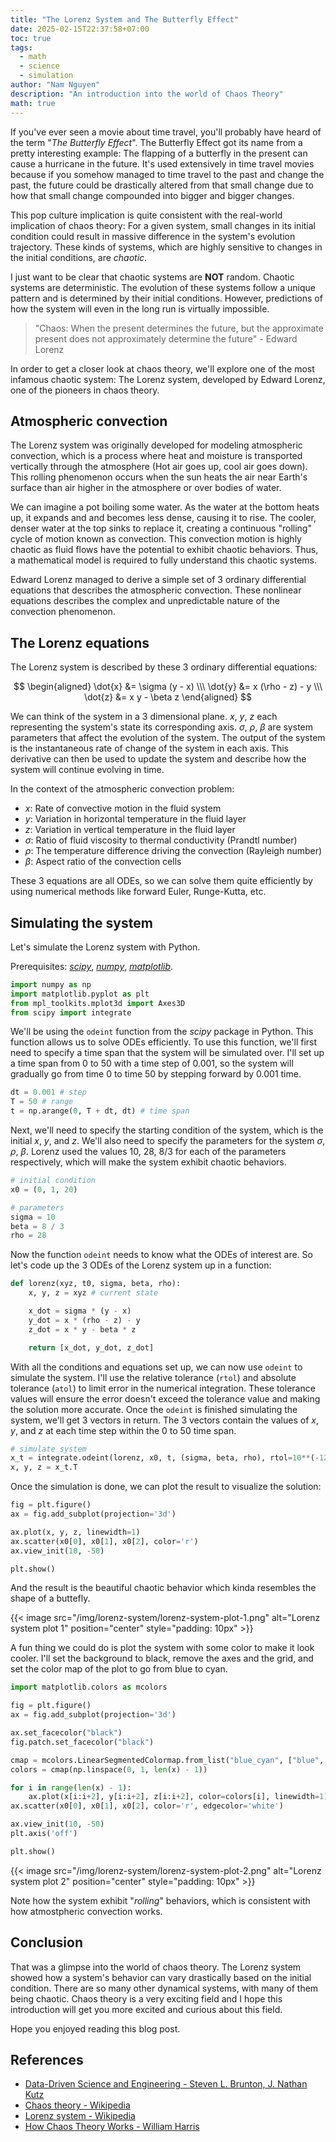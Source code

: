 ```yaml
---
title: "The Lorenz System and The Butterfly Effect"
date: 2025-02-15T22:37:58+07:00
toc: true
tags:
  - math
  - science
  - simulation
author: "Nam Nguyen"
description: "An introduction into the world of Chaos Theory"
math: true
---
```


If you've ever seen a movie about time travel, you'll probably have heard of the term "*The Butterfly Effect*". The Butterfly Effect got its name from a pretty interesting example: The flapping of a butterfly in the present can cause a hurricane in the future. It's used extensively in time travel movies because if you somehow managed to time travel to the past and change the past, the future could be drastically altered from that small change due to how that small change compounded into bigger and bigger changes.

This pop culture implication is quite consistent with the real-world implication of chaos theory: For a given system, small changes in its initial condition could result in massive difference in the system's evolution trajectory. These kinds of systems, which are highly sensitive to changes in the initial conditions, are *chaotic*.

I just want to be clear that chaotic systems are **NOT** random. Chaotic systems are deterministic. The evolution of these systems follow a unique pattern and is determined by their initial conditions. However, predictions of how the system will even in the long run is virtually impossible.

> "Chaos: When the present determines the future, but the approximate present does not approximately determine the future" - Edward Lorenz

In order to get a closer look at chaos theory, we'll explore one of the most infamous chaotic system: The Lorenz system, developed by Edward Lorenz, one of the pioneers in chaos theory.

## Atmospheric convection

The Lorenz system was originally developed for modeling atmospheric convection, which is a process where heat and moisture is transported vertically through the atmosphere (Hot air goes up, cool air goes down). This rolling phenomenon occurs when the sun heats the air near Earth's surface than air higher in the atmosphere or over bodies of water.

We can imagine a pot boiling some water. As the water at the bottom heats up, it expands and and becomes less dense, causing it to rise. The cooler, denser water at the top sinks to replace it, creating a continuous "rolling" cycle of motion known as convection. This convection motion is highly chaotic as fluid flows have the potential to exhibit chaotic behaviors. Thus, a mathematical model is required to fully understand this chaotic systems.

Edward Lorenz managed to derive a simple set of 3 ordinary differential equations that describes the atmospheric convection. These nonlinear equations describes the complex and unpredictable nature of the convection phenomenon.

## The Lorenz equations

The Lorenz system is described by these 3 ordinary differential equations:

$$
\begin{aligned}
\dot{x} &= \sigma (y - x)
\\\
\dot{y} &= x (\rho - z) - y
\\\
\dot{z} &= x y - \beta z
\end{aligned}
$$

We can think of the system in a 3 dimensional plane. $x$, $y$, $z$ each representing the system's state its corresponding axis. $\sigma$, $\rho$, $\beta$ are system parameters that affect the evolution of the system. The output of the system is the instantaneous rate of change of the system in each axis. This derivative can then be used to update the system and describe how the system will continue evolving in time.

In the context of the atmospheric convection problem:
- $x$: Rate of convective motion in the fluid system
- $y$: Variation in horizontal temperature in the fluid layer
- $z$: Variation in vertical temperature in the fluid layer
- $\sigma$: Ratio of fluid viscosity to thermal conductivity (Prandtl number)
- $\rho$: The temperature difference driving the convection (Rayleigh number)
- $\beta$: Aspect ratio of the convection cells

These 3 equations are all ODEs, so we can solve them quite efficiently by using numerical methods like forward Euler, Runge-Kutta, etc.

## Simulating the system

Let's simulate the Lorenz system with Python.

Prerequisites: [*scipy*](https://scipy.org/), [*numpy*](https://numpy.org/), [*matplotlib*](https://matplotlib.org/).

```python
import numpy as np
import matplotlib.pyplot as plt
from mpl_toolkits.mplot3d import Axes3D
from scipy import integrate
```

We'll be using the `odeint` function from the *scipy* package in Python. This function allows us to solve ODEs efficiently. To use this function, we'll first need to specify a time span that the system will be simulated over. I'll set up a time span from 0 to 50 with a time step of 0.001, so the system will gradually go from time 0 to time 50 by stepping forward by 0.001 time.

```python
dt = 0.001 # step
T = 50 # range
t = np.arange(0, T + dt, dt) # time span
```

Next, we'll need to specify the starting condition of the system, which is the initial $x$, $y$, and $z$. We'll also need to specify the parameters for the system $\sigma$, $\rho$, $\beta$. Lorenz used the values $10$, $28$, $8/3$ for each of the parameters respectively, which will make the system exhibit chaotic behaviors.

```python
# initial condition
x0 = (0, 1, 20)

# parameters
sigma = 10
beta = 8 / 3
rho = 28
```

Now the function `odeint` needs to know what the ODEs of interest are. So let's code up the 3 ODEs of the Lorenz system up in a function:

```python
def lorenz(xyz, t0, sigma, beta, rho):
    x, y, z = xyz # current state

    x_dot = sigma * (y - x)
    y_dot = x * (rho - z) - y
    z_dot = x * y - beta * z

    return [x_dot, y_dot, z_dot]
```

With all the conditions and equations set up, we can now use `odeint` to simulate the system. I'll use the relative tolerance (`rtol`) and absolute tolerance (`atol`) to limit error in the numerical integration. These tolerance values will ensure the error doesn't exceed the tolerance value and making the solution more accurate. Once the `odeint` is finished simulating the system, we'll get 3 vectors in return. The 3 vectors contain the values of $x$, $y$, and $z$ at each time step within the 0 to 50 time span.

```python
# simulate system
x_t = integrate.odeint(lorenz, x0, t, (sigma, beta, rho), rtol=10**(-12), atol=10**(-12) * np.ones_like(x0))
x, y, z = x_t.T
```

Once the simulation is done, we can plot the result to visualize the solution:

```python
fig = plt.figure()
ax = fig.add_subplot(projection='3d')

ax.plot(x, y, z, linewidth=1)
ax.scatter(x0[0], x0[1], x0[2], color='r')
ax.view_init(10, -50)

plt.show()
```

And the result is the beautiful chaotic behavior which kinda resembles the shape of a buttefly.

{{< image src="/img/lorenz-system/lorenz-system-plot-1.png" alt="Lorenz system plot 1" position="center" style="padding: 10px" >}}

A fun thing we could do is plot the system with some color to make it look cooler. I'll set the background to black, remove the axes and the grid, and set the color map of the plot to go from blue to cyan.

```python
import matplotlib.colors as mcolors

fig = plt.figure()
ax = fig.add_subplot(projection='3d')

ax.set_facecolor("black")
fig.patch.set_facecolor("black")

cmap = mcolors.LinearSegmentedColormap.from_list("blue_cyan", ["blue", "cyan"])
colors = cmap(np.linspace(0, 1, len(x) - 1))

for i in range(len(x) - 1):
    ax.plot(x[i:i+2], y[i:i+2], z[i:i+2], color=colors[i], linewidth=1)
ax.scatter(x0[0], x0[1], x0[2], color='r', edgecolor='white')

ax.view_init(10, -50)
plt.axis('off')

plt.show()
```

{{< image src="/img/lorenz-system/lorenz-system-plot-2.png" alt="Lorenz system plot 2" position="center" style="padding: 10px" >}}

Note how the system exhibit "*rolling*" behaviors, which is consistent with how atmostpheric convection works.

## Conclusion

That was a glimpse into the world of chaos theory. The Lorenz system showed how a system's behavior can vary drastically based on the initial condition. There are so many other dynamical systems, with many of them being chaotic. Chaos theory is a very exciting field and I hope this introduction will get you more excited and curious about this field.

Hope you enjoyed reading this blog post.

## References

- [Data-Driven Science and Engineering - Steven L. Brunton, J. Nathan Kutz](https://databookuw.com/)
- [Chaos theory - Wikipedia](https://en.wikipedia.org/wiki/Chaos_theory)
- [Lorenz system - Wikipedia](https://en.wikipedia.org/wiki/Lorenz_system)
- [How Chaos Theory Works - William Harris](https://science.howstuffworks.com/math-concepts/chaos-theory4.htm)
